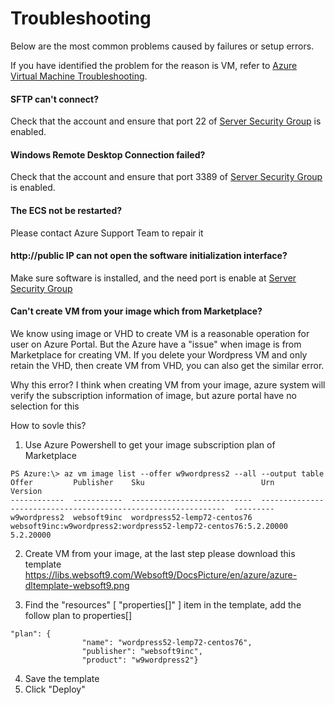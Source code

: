 # Troubleshooting

Below are the most common problems caused by failures or setup errors.

If you have identified the problem for the reason is VM, refer to [Azure Virtual Machine Troubleshooting](https://docs.microsoft.com/en-us/azure/virtual-machines/troubleshooting/).

#### SFTP can't connect?

Check that the account and ensure that port 22 of [Server Security Group](/network-safegroup.md) is enabled.

#### Windows Remote Desktop Connection failed?

Check that the account and ensure that port 3389 of [Server Security Group](/network-safegroup.md) is enabled.

#### The ECS not be restarted?

Please contact Azure Support Team to repair it

#### http://public IP can not open the software initialization interface?

Make sure software is installed, and the need port is enable at [Server Security Group](/network-safegroup.md)

#### Can't create VM from your image which from Marketplace?

We know using image or VHD to create VM is a reasonable operation for user on Azure Portal. But the Azure have a "issue" when image is from Marketplace for creating VM. If you delete your Wordpress VM and only retain the VHD, then create VM from VHD, you can also get the similar error.

Why this error?  I think when creating VM from your image, azure system will verify the subscription information of image, but azure portal have no selection for this

How to sovle this?

1. Use Azure Powershell to get your image subscription plan of Marketplace
```
PS Azure:\> az vm image list --offer w9wordpress2 --all --output table
Offer         Publisher    Sku                          Urn                                                             Version
------------  -----------  ---------------------------  --------------------------------------------------------------  ---------
w9wordpress2  websoft9inc  wordpress52-lemp72-centos76  websoft9inc:w9wordpress2:wordpress52-lemp72-centos76:5.2.20000  5.2.20000
```

2. Create VM from your image, at the last step please download this template
https://libs.websoft9.com/Websoft9/DocsPicture/en/azure/azure-dltemplate-websoft9.png

3. Find the "resources" [  "properties[]" ]  item in the template, add the follow plan to properties[]
```
"plan": {
                "name": "wordpress52-lemp72-centos76",
                "publisher": "websoft9inc",
                "product": "w9wordpress2"}
```
4. Save the template
5. Click "Deploy"
